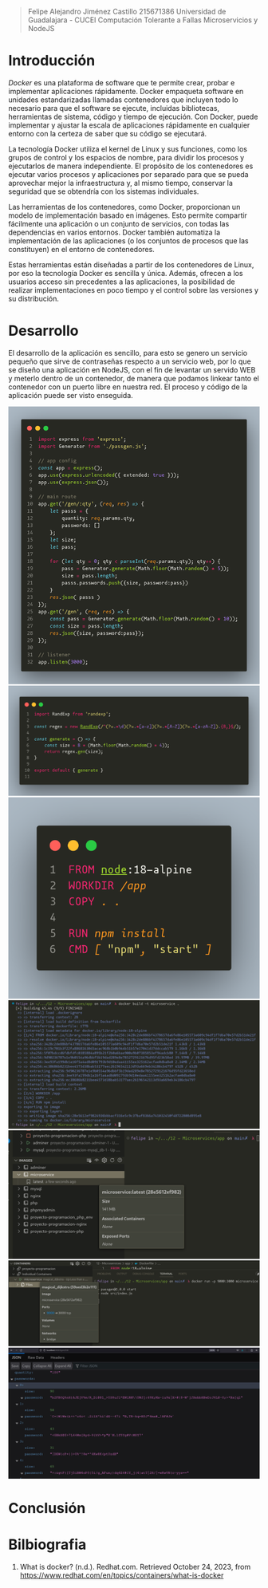 > Felipe Alejandro Jiménez Castillo
> 215671386
> Universidad de Guadalajara - CUCEI
> Computación Tolerante a Fallas
> Microservicios y NodeJS

# Introducción
_Docker_ es una plataforma de software que te permite crear, probar e implementar aplicaciones rápidamente. Docker empaqueta software en unidades estandarizadas llamadas contenedores que incluyen todo lo necesario para que el software se ejecute, incluidas bibliotecas, herramientas de sistema, código y tiempo de ejecución. Con Docker, puede implementar y ajustar la escala de aplicaciones rápidamente en cualquier entorno con la certeza de saber que su código se ejecutará.

La tecnología Docker utiliza el kernel de Linux y sus funciones, como los grupos de control y los espacios de nombre, para dividir los procesos y ejecutarlos de manera independiente. El propósito de los contenedores es ejecutar varios procesos y aplicaciones por separado para que se pueda aprovechar mejor la infraestructura y, al mismo tiempo, conservar la seguridad que se obtendría con los sistemas individuales.

Las herramientas de los contenedores, como Docker, proporcionan un modelo de implementación basado en imágenes. Esto permite compartir fácilmente una aplicación o un conjunto de servicios, con todas las dependencias en varios entornos. Docker también automatiza la implementación de las aplicaciones (o los conjuntos de procesos que las constituyen) en el entorno de contenedores.

Estas herramientas están diseñadas a partir de los contenedores de Linux, por eso la tecnología Docker es sencilla y única. Además, ofrecen a los usuarios acceso sin precedentes a las aplicaciones, la posibilidad de realizar implementaciones en poco tiempo y el control sobre las versiones y su distribución.


# Desarrollo
El desarrollo de la aplicación es sencillo, para esto se genero un servicio pequeño que sirve de contraseñas respecto a un servicio web, por lo que se diseño una aplicación en NodeJS, con el fin de levantar un servido WEB y meterlo dentro de un contenedor, de manera que podamos linkear tanto el contenedor con un puerto libre en nuestra red. El proceso y código de la aplicación puede ser visto enseguida.

![Application!](./assets/app.png)
![Service!](./assets/service.png)
![Dockerfile!](./assets/dockerfile.png)
![Build!](./assets/build.png)
![Image!](./assets/image.png)
![Run!](./assets/run.png)
![Online Service!](./assets/running.png)

# Conclusión


# Bilbiografia
1. What is docker? (n.d.). Redhat.com. Retrieved October 24, 2023, from https://www.redhat.com/en/topics/containers/what-is-docker